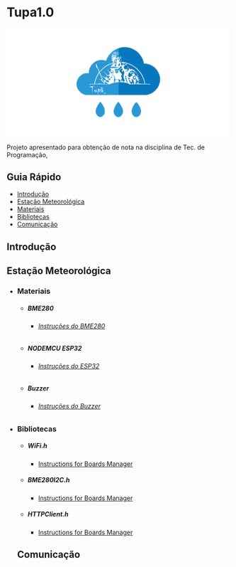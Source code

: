 # Tupa1.0 
![](imagens/tupa1_logo_git.png)

Projeto apresentado para obtenção de nota na disciplina de Tec. de Programação,
## Guia Rápido 
- [Introdução](#introdução)
- [Estação Meteorológica](#estação-meteorológica)
- [Materiais](#materiais)
- [Bibliotecas](#bibliotecas)
- [Comunicação](#comunicação)

## Introdução 

## Estação Meteorológica 
- ### Materiais
  - ##### BME280
    + ###### [Instruções do BME280](https://www.embeddedadventures.com/datasheets/BME280.pdf)
  
  
  - ##### NODEMCU ESP32
    + ###### [Instruções do ESP32](https://www.espressif.com/sites/default/files/documentation/esp32_datasheet_en.pdf)
  
  
  - ##### Buzzer
    + ###### [Instruções do Buzzer](http://www.farnell.com/datasheets/2171929.pdf)
  
- ### Bibliotecas
  - ##### WiFi.h
  
    + [Instructions for Boards Manager](https://github.com/espressif/arduino-esp32)

  - ##### BME280I2C.h
  
    + [Instructions for Boards Manager](https://github.com/finitespace/BME280)

  - ##### HTTPClient.h
  
    +  [Instructions for Boards Manager](https://github.com/espressif/arduino-esp32)
  
  ## Comunicação
